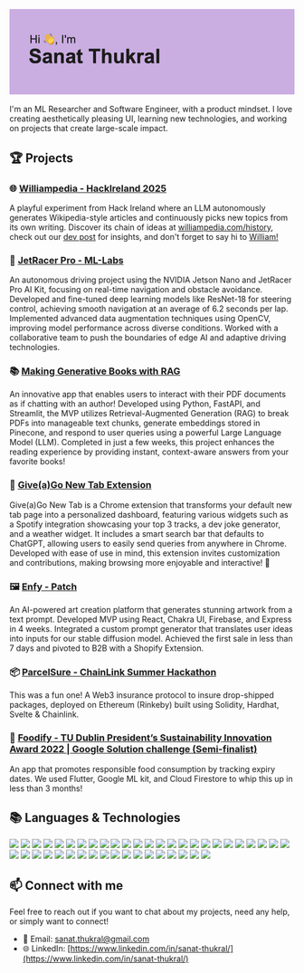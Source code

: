 ![Header](./header.png)


I'm an ML Researcher and Software Engineer, with a product mindset. I love creating aesthetically pleasing UI, learning new technologies, and working on projects that create large-scale impact. 

## 🏆 Projects

### 🌐 [Williampedia - HackIreland 2025](https://github.com/noel-friedrich/team1)

A playful experiment from Hack Ireland where an LLM autonomously generates Wikipedia-style articles and continuously picks new topics from its own writing. Discover its chain of ideas at [williampedia.com/history](williampedia.com/history), check out our [dev post](https://devpost.com/software/williampedia) for insights, and don't forget to say hi to [William!](https://williampedia.com)

### 🚗 [JetRacer Pro - ML-Labs ](https://github.com/sanatcodes/Self-driving-jetsonNano)

An autonomous driving project using the NVIDIA Jetson Nano and JetRacer Pro AI Kit, focusing on real-time navigation and obstacle avoidance. Developed and fine-tuned deep learning models like ResNet-18 for steering control, achieving smooth navigation at an average of 6.2 seconds per lap. Implemented advanced data augmentation techniques using OpenCV, improving model performance across diverse conditions. Worked with a collaborative team to push the boundaries of edge AI and adaptive driving technologies.

### 📚 [Making Generative Books with RAG](https://github.com/sanatcodes/ggo-read-books-with-rag/blob/main/readme.md)

An innovative app that enables users to interact with their PDF documents as if chatting with an author! Developed using Python, FastAPI, and Streamlit, the MVP utilizes Retrieval-Augmented Generation (RAG) to break PDFs into manageable text chunks, generate embeddings stored in Pinecone, and respond to user queries using a powerful Large Language Model (LLM). Completed in just a few weeks, this project enhances the reading experience by providing instant, context-aware answers from your favorite books!

### 🚀 [Give(a)Go New Tab Extension](https://github.com/HarshHC/newtab-ggo)

Give(a)Go New Tab is a Chrome extension that transforms your default new tab page into a personalized dashboard, featuring various widgets such as a Spotify integration showcasing your top 3 tracks, a dev joke generator, and a weather widget. It includes a smart search bar that defaults to ChatGPT, allowing users to easily send queries from anywhere in Chrome. Developed with ease of use in mind, this extension invites customization and contributions, making browsing more enjoyable and interactive! 🌟

### 🖼️ [Enfy - Patch ](https://github.com/sanatcodes/Enfy)
An AI-powered art creation platform that generates stunning artwork from a text prompt. Developed MVP using React, Chakra UI, Firebase, and Express in 4 weeks. Integrated a custom prompt generator that translates user ideas into inputs for our stable diffusion model. Achieved the first sale in less than 7 days and pivoted to B2B with a Shopify Extension.

### 📦 [ParcelSure - ChainLink Summer Hackathon ](https://github.com/sanatcodes/delivery-insurance-chainlink-hackathon)
This was a fun one! A Web3 insurance protocol to insure drop-shipped packages, deployed on Ethereum (Rinkeby) built using Solidity, Hardhat, Svelte & Chainlink.

### 🍎 [Foodify - TU Dublin President’s Sustainability Innovation Award 2022 | Google Solution challenge (Semi-finalist)](https://github.com/NterpriseCEO/GoogleSolutions)
An app that promotes responsible food consumption by tracking expiry dates. We used Flutter, Google ML kit, and Cloud Firestore to whip this up in less than 3 months!

<!--
### 📈 Project Growth – Final Year Project 2023
Here, I developed a web application to aggregate trending categories from YouTube, providing users with an analytics dashboard. Check out the interactive graphs and predictions generated from models built on SciKit-Learn!

### 🤖 Give A Go - AI-Powered Job Application Assistant
Currently, I'm managing the development of an integrated suite of AI tools for job seekers. This project is jam-packed with AI goodness including a personalized CV and cover letter generator, a virtual interview simulator, a networking tool, a CV analyzer, and bite-size courses for skill improvement. Stay tuned for more updates!

-->

## 📚 Languages & Technologies 
<!-- <p align="left">
 <a href="https://developer.mozilla.org/en-US/docs/Web/JavaScript" target="_blank"> 
   <img src="https://www.vectorlogo.zone/logos/javascript/javascript-icon.svg" alt="javascript" width="40" height="40"/> 
 </a> 
 <a href="https://www.typescriptlang.org/" target="_blank"> 
   <img src="https://www.vectorlogo.zone/logos/typescriptlang/typescriptlang-icon.svg" alt="typescript" width="40" height="40"/>
 </a> 
 <a href="https://www.python.org/" target="_blank"> 
   <img src="https://www.vectorlogo.zone/logos/python/python-icon.svg" alt="python" width="40" height="40"/> 
 </a> 
 <a href="https://www.java.com" target="_blank"> 
   <img src="https://www.vectorlogo.zone/logos/java/java-icon.svg" alt="java" width="40" height="40"/> 
 </a> 
 <a href="https://www.mysql.com/" target="_blank"> 
   <img src="https://www.vectorlogo.zone/logos/mysql/mysql-icon.svg" alt="mysql" width="40" height="40"/> 
 </a> 
 <a href="https://www.mongodb.com/" target="_blank"> 
   <img src="https://www.vectorlogo.zone/logos/mongodb/mongodb-icon.svg" alt="mongodb" width="40" height="40"/> 
 </a> 
 <a href="https://firebase.google.com/" target="_blank"> 
   <img src="https://www.vectorlogo.zone/logos/firebase/firebase-icon.svg" alt="firebase" width="40" height="40"/> 
 </a> 
  <a href="https://aws.amazon.com" target="_blank"> 
   <img src="https://www.vectorlogo.zone/logos/amazon_aws/amazon_aws-icon.svg" alt="aws" width="40" height="40"/> 
 </a> 
 <a href="https://nodejs.org" target="_blank"> 
   <img src="https://www.vectorlogo.zone/logos/nodejs/nodejs-icon.svg" alt="nodejs" width="40" height="40"/> 
 </a> 
 <a href="https://reactjs.org/" target="_blank"> 
   <img src="https://www.vectorlogo.zone/logos/reactjs/reactjs-icon.svg" alt="react" width="40" height="40"/> 
 </a> 
 <a href="https://nextjs.org/" target="_blank"> 
   <img src="https://seeklogo.com/images/N/next-js-icon-logo-EE302D5DBD-seeklogo.com.png" alt="nextjs" width="40" height="40"/> 
 </a> 
 <a href="https://soliditylang.org/" target="_blank"> 
   <img src="https://upload.wikimedia.org/wikipedia/commons/9/98/Solidity_logo.svg" alt="solidity" width="40" height="40"/> 
 </a> 
 <a href="https://www.docker.com/" target="_blank"> 
   <img src="https://www.vectorlogo.zone/logos/docker/docker-icon.svg" alt="docker" width="40" height="40"/> 
 </a> 
 <a href="https://www.jenkins.io/" target="_blank"> 
   <img src="https://www.vectorlogo.zone/logos/jenkins/jenkins-icon.svg" alt="jenkins" width="40" height="40"/> 
 </a> 
 <a href="https://git-scm.com/" target="_blank"> 
   <img src="https://www.vectorlogo.zone/logos/git-scm/git-scm-icon.svg" alt="git" width="40" height="40"/> 
 </a> 
</p> -->

![](https://img.shields.io/badge/-JavaScript-black?logo=javascript&style=flat)
![](https://img.shields.io/badge/-TypeScript-3178C6?logo=typescript&style=flat)
![](https://img.shields.io/badge/-Python-3776AB?logo=python&style=flat)
![](https://img.shields.io/badge/-Java-007396?logo=java&style=flat)
![](https://img.shields.io/badge/-SQL-4479A1?logo=sql&style=flat)
![](https://img.shields.io/badge/-MongoDB-47A248?logo=mongodb&style=flat)
![](https://img.shields.io/badge/-Firebase-FFCA28?logo=firebase&style=flat)
![](https://img.shields.io/badge/-AWS-232F3E?logo=amazon-aws&style=flat)
![](https://img.shields.io/badge/-NodeJS-339933?logo=node.js&style=flat)
![](https://img.shields.io/badge/-React-61DAFB?logo=react&style=flat)
![](https://img.shields.io/badge/-Next.JS-black?logo=next.js&style=flat)
![](https://img.shields.io/badge/-Solidity-363636?logo=solidity&style=flat)
![](https://img.shields.io/badge/-Docker-2496ED?logo=docker&style=flat)
![](https://img.shields.io/badge/-Jenkins-D24939?logo=jenkins&style=flat)
![](https://img.shields.io/badge/-Git-F05032?logo=git&style=flat)
![](https://img.shields.io/badge/-Go-00ADD8?logo=go&style=flat)
![](https://img.shields.io/badge/-HTML5-E34F26?logo=html5&style=flat)
![](https://img.shields.io/badge/-CSS3-1572B6?logo=css3&style=flat)
![](https://img.shields.io/badge/-Google%20Cloud-4285F4?logo=google-cloud&style=flat)
![](https://img.shields.io/badge/-Android-3DDC84?logo=android&style=flat)
![](https://img.shields.io/badge/-p5.js-ED225D?logo=p5.js&style=flat)
![](https://img.shields.io/badge/-React%20Native-61DAFB?logo=react&style=flat)
![](https://img.shields.io/badge/-React%20Router-CA4245?logo=react-router&style=flat)
![](https://img.shields.io/badge/-Redux-764ABC?logo=redux&style=flat)
![](https://img.shields.io/badge/-Webpack-8DD6F9?logo=webpack&style=flat)
![](https://img.shields.io/badge/-Yarn-2C8EBB?logo=yarn&style=flat)
![](https://img.shields.io/badge/-Expo-1C1E24?logo=expo&style=flat)
![](https://img.shields.io/badge/-Express.js-000000?logo=express&style=flat)
![](https://img.shields.io/badge/-Chakra%20UI-319795?logo=chakra-ui&style=flat)
![](https://img.shields.io/badge/-MySQL-4479A1?logo=mysql&style=flat)
![](https://img.shields.io/badge/-SQLite-003B57?logo=sqlite&style=flat)
![](https://img.shields.io/badge/-Figma-F24E1E?logo=figma&style=flat)
![](https://img.shields.io/badge/-Adobe%20XD-FF26BE?logo=adobe-xd&style=flat)
![](https://img.shields.io/badge/-Inkscape-000000?logo=inkscape&style=flat)
![](https://img.shields.io/badge/-TensorFlow-FF6F00?logo=tensorflow&style=flat)
![](https://img.shields.io/badge/-Scikit%20Learn-F7931E?logo=scikit-learn&style=flat)
![](https://img.shields.io/badge/-PyTorch-EE4C2C?logo=pytorch&style=flat)
![](https://img.shields.io/badge/-Pandas-150458?logo=pandas&style=flat)
![](https://img.shields.io/badge/-NumPy-013243?logo=numpy&style=flat)
![](https://img.shields.io/badge/-Trello-0079BF?logo=trello&style=flat)
![](https://img.shields.io/badge/-Notion-000000?logo=notion&style=flat)
![](https://img.shields.io/badge/-Postman-FF6C37?logo=postman&style=flat)
![](https://img.shields.io/badge/-ESLint-4B3263?logo=eslint&style=flat)


## 📫 Connect with me
Feel free to reach out if you want to chat about my projects, need any help, or simply want to connect!
- 📧 Email: [sanat.thukral@gmail.com](mailto:sanat.thukral@gmail.com)
- 🌐 LinkedIn: [https://www.linkedin.com/in/sanat-thukral/](https://www.linkedin.com/in/sanat-thukral/)


<!---
sanatcodes/sanatcodes is a ✨ special ✨ repository because its `README.md` (this file) appears on your GitHub profile.
You can click the Preview link to take a look at your changes.
--->
